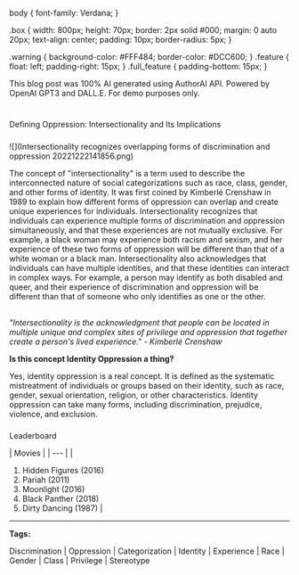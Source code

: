 


 body {
 font-family: Verdana; 
 }

 .box {
 width: 800px;
 height: 70px;
 border: 2px solid #000;
 margin: 0 auto 20px;
 text-align: center;
 padding: 10px;
 border-radius: 5px;
 }

 .warning {
 background-color: #FFF484;
 border-color: #DCC600;
 }
 .feature {
 float: left;
 padding-right: 15px;
 }
 .full\_feature {
 padding-bottom: 15px;
 }
 



 This blog post was 100% AI generated using AuthorAI API. 
 Powered by OpenAI GPT3 and DALL.E. For demo purposes only.
 
# 
 Defining Oppression: Intersectionality and Its Implications


### 



![](Intersectionality recognizes overlapping forms of discrimination and oppression 20221222141856.png)


 The concept of "intersectionality" is a term used to describe the interconnected nature of social categorizations such as race, class, gender, and other forms of identity. It was first coined by Kimberlé Crenshaw in 1989 to explain how different forms of oppression can overlap and create unique experiences for individuals. Intersectionality recognizes that individuals can experience multiple forms of discrimination and oppression simultaneously, and that these experiences are not mutually exclusive. For example, a black woman may experience both racism and sexism, and her experience of these two forms of oppression will be different than that of a white woman or a black man. Intersectionality also acknowledges that individuals can have multiple identities, and that these identities can interact in complex ways. For example, a person may identify as both disabled and queer, and their experience of discrimination and oppression will be different than that of someone who only identifies as one or the other.
 


  


## 
*"Intersectionality is the acknowledgment that people can be located in multiple unique and complex sites of privilege and oppression that together create a person's lived experience." - Kimberlé Crenshaw*



  


**Is this concept Identity Oppression a thing?** 

 Yes, identity oppression is a real concept. It is defined as the systematic mistreatment of individuals or groups based on their identity, such as race, gender, sexual orientation, religion, or other characteristics. Identity oppression can take many forms, including discrimination, prejudice, violence, and exclusion.
 




### 
 Leaderboard




| 
 Movies
  |
| --- |
| 
 1. Hidden Figures (2016)
2. Pariah (2011)
3. Moonlight (2016)
4. Black Panther (2018)
5. Dirty Dancing (1987)
  |





---



**Tags:** 

 Discrimination | Oppression | Categorization | Identity | Experience | Race | Gender | Class | Privilege | Stereotype
 


